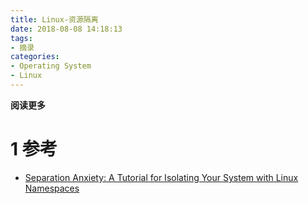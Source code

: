 ```yaml
---
title: Linux-资源隔离
date: 2018-08-08 14:18:13
tags: 
- 摘录
categories: 
- Operating System
- Linux
---
```


__阅读更多__

<!--more-->

# 1 参考

* [Separation Anxiety: A Tutorial for Isolating Your System with Linux Namespaces](https://www.toptal.com/linux/separation-anxiety-isolating-your-system-with-linux-namespaces)
